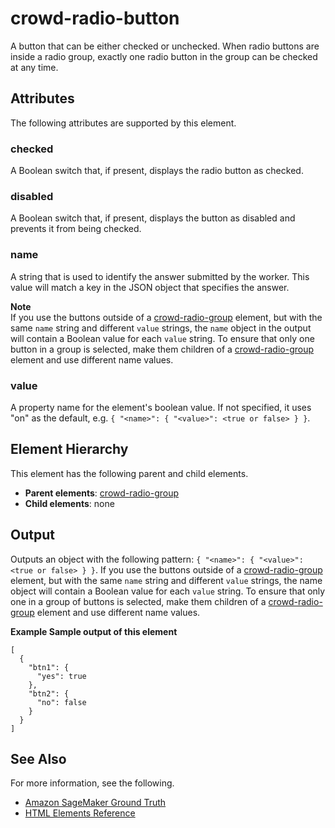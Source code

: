 # crowd\-radio\-button<a name="sms-ui-template-crowd-radio-button"></a>

A button that can be either checked or unchecked\. When radio buttons are inside a radio group, exactly one radio button in the group can be checked at any time\.

## Attributes<a name="radio-button-attributes"></a>

The following attributes are supported by this element\.

### checked<a name="radio-button-attributes-checked"></a>

A Boolean switch that, if present, displays the radio button as checked\.

### disabled<a name="radio-button-attributes-disabled"></a>

A Boolean switch that, if present, displays the button as disabled and prevents it from being checked\.

### name<a name="radio-button-attributes-name"></a>

A string that is used to identify the answer submitted by the worker\. This value will match a key in the JSON object that specifies the answer\.

**Note**  
If you use the buttons outside of a [crowd\-radio\-group](sms-ui-template-crowd-radio-group.md) element, but with the same `name` string and different `value` strings, the `name` object in the output will contain a Boolean value for each `value` string\. To ensure that only one button in a group is selected, make them children of a [crowd\-radio\-group](sms-ui-template-crowd-radio-group.md) element and use different name values\.

### value<a name="radio-button-attributes-value"></a>

A property name for the element's boolean value\. If not specified, it uses "on" as the default, e\.g\. `{ "<name>": { "<value>": <true or false> } }`\.

## Element Hierarchy<a name="radio-button-element-hierarchy"></a>

This element has the following parent and child elements\.
+ **Parent elements**: [crowd\-radio\-group](sms-ui-template-crowd-radio-group.md)
+ **Child elements**: none

## Output<a name="radio-button-output"></a>

Outputs an object with the following pattern: `{ "<name>": { "<value>": <true or false> } }`\. If you use the buttons outside of a [crowd\-radio\-group](sms-ui-template-crowd-radio-group.md) element, but with the same `name` string and different `value` strings, the name object will contain a Boolean value for each `value` string\. To ensure that only one in a group of buttons is selected, make them children of a [crowd\-radio\-group](sms-ui-template-crowd-radio-group.md) element and use different name values\.

**Example Sample output of this element**  

```
[
  {
    "btn1": {
      "yes": true
    },
    "btn2": {
      "no": false
    }
  }
]
```

## See Also<a name="radio-button-see-also"></a>

For more information, see the following\.
+ [Amazon SageMaker Ground Truth](sms.md)
+ [HTML Elements Reference](sms-ui-template-reference.md)